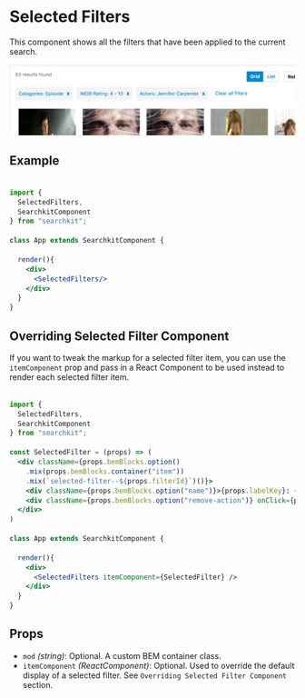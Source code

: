 # Selected Filters
This component shows all the filters that have been applied to the current search.

<img src="./assets/selected-filters.png"/>

## Example

```jsx

import {
  SelectedFilters,
  SearchkitComponent
} from "searchkit";

class App extends SearchkitComponent {

  render(){
    <div>
      <SelectedFilters/>
    </div>
  }
}
```

## Overriding Selected Filter Component
If you want to tweak the markup for a selected filter item, you can use the `itemComponent` prop and pass in a React Component to be used instead to render each selected filter item.

```jsx

import {
  SelectedFilters,
  SearchkitComponent
} from "searchkit";

const SelectedFilter = (props) => (
  <div className={props.bemBlocks.option()
    .mix(props.bemBlocks.container("item"))
    .mix(`selected-filter--${props.filterId}`)()}>
    <div className={props.bemBlocks.option("name")}>{props.labelKey}: {props.labelValue}</div>
    <div className={props.bemBlocks.option("remove-action")} onClick={props.removeFilter}>x</div>
  </div>
)

class App extends SearchkitComponent {

  render(){
    <div>
      <SelectedFilters itemComponent={SelectedFilter} />
    </div>
  }
}

```

## Props
- `mod` *(string)*: Optional. A custom BEM container class.
- `itemComponent` *(ReactComponent)*: Optional. Used to override the default display of a selected filter. See `Overriding Selected Filter Component` section.
